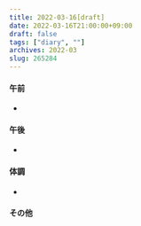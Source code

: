 ```yaml
---
title: 2022-03-16[draft]
date: 2022-03-16T21:00:00+09:00
draft: false
tags: ["diary", ""]
archives: 2022-03
slug: 265284
---
```

#### 午前
- 
#### 午後
- 
#### 体調
- 
#### その他